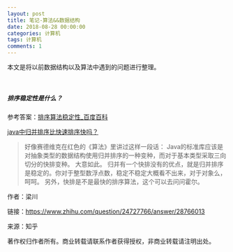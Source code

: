 ```yaml
---
layout: post
title: 笔记-算法&&数据结构
date: 2018-08-28 00:00:00
categories: 计算机
tags: 计算机
comments: 1
---
```






本文是将以前数据结构以及算法中遇到的问题进行整理。

<br>

##### 排序稳定性是什么？

参考答案：[排序算法稳定性_百度百科](https://baike.baidu.com/item/%E6%8E%92%E5%BA%8F%E7%AE%97%E6%B3%95%E7%A8%B3%E5%AE%9A%E6%80%A7)

[java中归并排序比快速排序快吗？](https://www.zhihu.com/question/24727766)

> 好像赛德维克在红色的《算法》里讲过这样一段话：
> Java的标准库应该是对抽象类型的数据结构使用归并排序的一种变种，而对于基本类型采取三向切分的快排变种。
> 大意如此。
> 归并有一个快排没有的优点，就是归并排序是稳定的。你对于整型数浮点数，稳定不稳定大概看不出来，对于对象么，呵呵。
> 另外，快排是不是最快的排序算法，这个可以去问问霍尔。

作者：梁川

链接：https://www.zhihu.com/question/24727766/answer/28766013

来源：知乎

著作权归作者所有。商业转载请联系作者获得授权，非商业转载请注明出处。